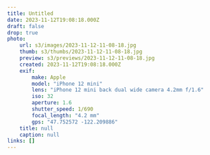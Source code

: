 ```yaml
---
title: Untitled
date: 2023-11-12T19:08:18.000Z
draft: false
drop: true
photo:
    url: s3/images/2023-11-12-11-08-18.jpg
    thumb: s3/thumbs/2023-11-12-11-08-18.jpg
    preview: s3/previews/2023-11-12-11-08-18.jpg
    created: 2023-11-12T19:08:18.000Z
    exif:
        make: Apple
        model: "iPhone 12 mini"
        lens: "iPhone 12 mini back dual wide camera 4.2mm f/1.6"
        iso: 32
        aperture: 1.6
        shutter_speed: 1/690
        focal_length: "4.2 mm"
        gps: "47.752572 -122.209886"
    title: null
    caption: null
links: []
---
```

